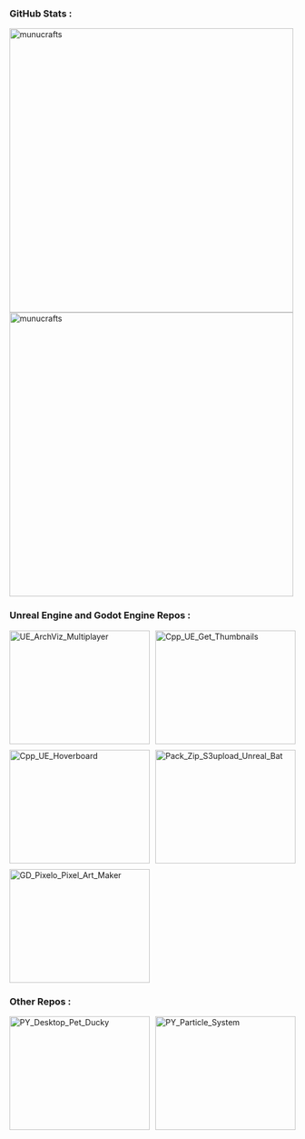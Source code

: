 <h3 align="left">GitHub Stats :</h3>

<p>
  <img align="left" src="https://github-readme-streak-stats.herokuapp.com/?user=munucrafts&theme=radical" alt="munucrafts" style="width: 500px; height: auto;" />
  <img align="left" src="https://github-readme-stats.vercel.app/api/top-langs?username=munucrafts&show_icons=true&locale=en&layout=compact&theme=radical" alt="munucrafts" style="width: 500px; height: auto;" />
</p>
<br clear="both" />

<h3 align="left">Unreal Engine and Godot Engine Repos :</h3>

<div style="display: grid; grid-template-columns: repeat(2, 1fr); gap: 10px;">
  <a href="https://github.com/munucrafts/UE_ArchViz_Multiplayer" style="display: block; width: 100%; height: 200px;">
    <img src="https://github-readme-stats.vercel.app/api/pin/?username=munucrafts&repo=UE_ArchViz_Multiplayer&theme=radical" alt="UE_ArchViz_Multiplayer" style="width: 100%; height: 100%; object-fit: cover;" />
  </a>
  <a href="https://github.com/munucrafts/Cpp_UE_Get_Thumbnails" style="display: block; width: 100%; height: 200px;">
    <img src="https://github-readme-stats.vercel.app/api/pin/?username=munucrafts&repo=Cpp_UE_Get_Thumbnails&theme=radical" alt="Cpp_UE_Get_Thumbnails" style="width: 100%; height: 100%; object-fit: cover;" />
  </a>
  <a href="https://github.com/munucrafts/Cpp_UE_Hoverboard" style="display: block; width: 100%; height: 200px;">
    <img src="https://github-readme-stats.vercel.app/api/pin/?username=munucrafts&repo=Cpp_UE_Hoverboard&theme=radical" alt="Cpp_UE_Hoverboard" style="width: 100%; height: 100%; object-fit: cover;" />
  </a>
  <a href="https://github.com/munucrafts/Pack_Zip_S3upload_Unreal_Bat" style="display: block; width: 100%; height: 200px;">
    <img src="https://github-readme-stats.vercel.app/api/pin/?username=munucrafts&repo=Pack_Zip_S3upload_Unreal_Bat&theme=radical" alt="Pack_Zip_S3upload_Unreal_Bat" style="width: 100%; height: 100%; object-fit: cover;" />
  </a>
  <a href="https://github.com/munucrafts/GD_Pixelo_Pixel_Art_Maker" style="display: block; width: 100%; height: 200px;">
    <img src="https://github-readme-stats.vercel.app/api/pin/?username=munucrafts&repo=GD_Pixelo_Pixel_Art_Maker&theme=radical" alt="GD_Pixelo_Pixel_Art_Maker" style="width: 100%; height: 100%; object-fit: cover;" />
  </a>
</div>

<h3 align="left">Other Repos :</h3>

<div style="display: grid; grid-template-columns: repeat(2, 1fr); gap: 10px;">
  <a href="https://github.com/munucrafts/PY_Desktop_Pet_Ducky" style="display: block; width: 100%; height: 200px;">
    <img src="https://github-readme-stats.vercel.app/api/pin/?username=munucrafts&repo=PY_Desktop_Pet_Ducky&theme=radical" alt="PY_Desktop_Pet_Ducky" style="width: 100%; height: 100%; object-fit: cover;" />
  </a>
  <a href="https://github.com/munucrafts/PY_Particle_System" style="display: block; width: 100%; height: 200px;">
    <img src="https://github-readme-stats.vercel.app/api/pin/?username=munucrafts&repo=PY_Particle_System&theme=radical" alt="PY_Particle_System" style="width: 100%; height: 100%; object-fit: cover;" />
  </a>
</div>

